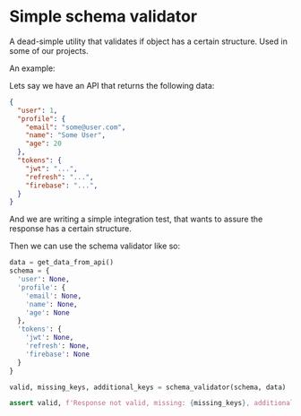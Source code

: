 # Simple schema validator

A dead-simple utility that validates if object has a certain structure. Used in some of our projects.

An example:

Lets say we have an API that returns the following data:

```json
{
  "user": 1,
  "profile": {
    "email": "some@user.com",
    "name": "Some User",
    "age": 20
  },
  "tokens": {
    "jwt": "...",
    "refresh": "...",
    "firebase": "...",
  }
}
```

And we are writing a simple integration test, that wants to assure the response has a certain structure.

Then we can use the schema validator like so:

```python
data = get_data_from_api()
schema = {
  'user': None,
  'profile': {
    'email': None,
    'name': None,
    'age': None
  },
  'tokens': {
    'jwt': None,
    'refresh': None,
    'firebase': None
  }
}

valid, missing_keys, additional_keys = schema_validator(schema, data)

assert valid, f'Response not valid, missing: {missing_keys}, additional: {additional_keys}'
```
